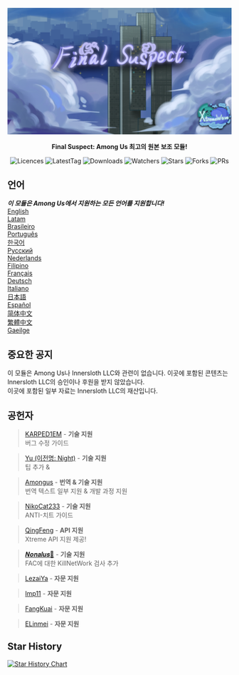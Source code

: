 ﻿<div align="center">

![FS-XW](Assets/LogoWithTeam.png)

**Final Suspect: Among Us 최고의 원본 보조 모듈!**

<img src="https://badgen.net/github/license/XtremeWave/FinalSuspect" alt="Licences">
<img src="https://badgen.net/github/tag/XtremeWave/FinalSuspect" alt="LatestTag">
<img src="https://badgen.net/github/assets-dl/XtremeWave/FinalSuspect" alt="Downloads">
<img src="https://badgen.net/github/watchers/XtremeWave/FinalSuspect" alt="Watchers">
<img src="https://badgen.net/github/stars/XtremeWave/FinalSuspect" alt="Stars">
<img src="https://badgen.net/github/forks/XtremeWave/FinalSuspect" alt="Forks">
<img src="https://badgen.net/github/prs/XtremeWave/FinalSuspect" alt="PRs">

</div>

## 언어
***이 모듈은 Among Us에서 지원하는 모든 언어를 지원합니다!***<br>
[English](README.md) <br>
[Latam](README_es_LA.md)<br>
[Brasileiro](README_pt_BR.md)<br>
[Português](README_pt.md)<br>
[한국어](README_ko.md)<br>
[Русский](README_ru.md)<br>
[Nederlands](README_nl.md)<br>
[Filipino](README_tl.md)<br>
[Français](README_fr.md)<br>
[Deutsch](README_de.md)<br>
[Italiano](README_it.md)<br>
[日本語](README_ja.md)<br>
[Español](README_es.md)<br>
[简体中文](README_zh.md)<br>
[繁體中文](README_zh_CHT.md)<br>
[Gaeilge](README_ga.md)<br>

## 중요한 공지
이 모듈은 Among Us나 Innersloth LLC와 관련이 없습니다. 이곳에 포함된 콘텐츠는 Innersloth LLC의 승인이나 후원을 받지 않았습니다.<br>
이곳에 포함된 일부 자료는 Innersloth LLC의 재산입니다.

## 공헌자
>[KARPED1EM](https://github.com/KARPED1EM) - **기술 지원**<br>
>버그 수정 가이드

>[Yu (이전명: Night)](https://github.com/Night-GUA) - **기술 지원**<br>
>팁 추가 &

>[Amongus](https://github.com/XiezibanWrite) - **번역 & 기술 지원**<br>
>번역 텍스트 일부 지원 & 개발 과정 지원

>[NikoCat233](https://github.com/NikoCat233) - **기술 지원**<br>
>ANTI-치트 가이드

> [QingFeng](https://github.com/QingFeng-awa) - **API 지원**<br>
>Xtreme API 지원 제공!

>[𝑵𝒐𝒏𝒂𝒍𝒖𝒔🍥](https://github.com/Reborn5537) - **기술 지원**<br>
>FAC에 대한 KillNetWork 검사 추가

>[LezaiYa](https://github.com/LezaiYa1) - **자문 지원**

>[Imp11](https://github.com/dabao40) - **자문 지원**

>[FangKuai](https://github.com/FangKuaiYa) - **자문 지원**

>[ELinmei](https://github.com/linmeideli) - **자문 지원**

## Star History
[![Star History Chart](https://api.star-history.com/svg?repos=XtremeWave/FinalSuspect&type=Date)](https://star-history.com/#XtremeWave/FinalSuspect&Date)